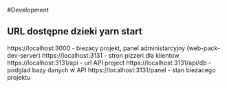 #Development

## URL dostępne dzieki yarn start

https://localhost:3000 - biezacy projekt, panel administarcyjny (web-pack-dev-server)
https://localhost:3131 - stron pizzeri dla klientow
https://localhost:3131/api - url API project
https://localhost:3131/api/db - podglad bazy danych w API
https://localhost:3131/panel - stan biezacego projektu
